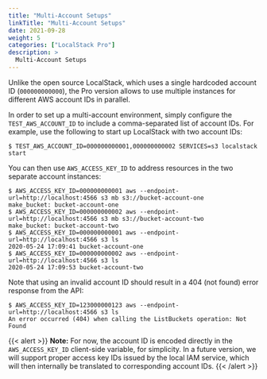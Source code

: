 ```yaml
---
title: "Multi-Account Setups"
linkTitle: "Multi-Account Setups"
date: 2021-09-28
weight: 5
categories: ["LocalStack Pro"]
description: >
  Multi-Account Setups
---
```


Unlike the open source LocalStack, which uses a single hardcoded account ID (`000000000000`), the Pro version allows to use multiple instances for different AWS account IDs in parallel.

In order to set up a multi-account environment, simply configure the `TEST_AWS_ACCOUNT_ID` to include a comma-separated list of account IDs. For example, use the following to start up LocalStack with two account IDs:
```
$ TEST_AWS_ACCOUNT_ID=000000000001,000000000002 SERVICES=s3 localstack start
```

You can then use `AWS_ACCESS_KEY_ID` to address resources in the two separate account instances:
```
$ AWS_ACCESS_KEY_ID=000000000001 aws --endpoint-url=http://localhost:4566 s3 mb s3://bucket-account-one
make_bucket: bucket-account-one
$ AWS_ACCESS_KEY_ID=000000000002 aws --endpoint-url=http://localhost:4566 s3 mb s3://bucket-account-two
make_bucket: bucket-account-two
$ AWS_ACCESS_KEY_ID=000000000001 aws --endpoint-url=http://localhost:4566 s3 ls
2020-05-24 17:09:41 bucket-account-one
$ AWS_ACCESS_KEY_ID=000000000002 aws --endpoint-url=http://localhost:4566 s3 ls
2020-05-24 17:09:53 bucket-account-two
```

Note that using an invalid account ID should result in a 404 (not found) error response from the API:
```
$ AWS_ACCESS_KEY_ID=123000000123 aws --endpoint-url=http://localhost:4566 s3 ls
An error occurred (404) when calling the ListBuckets operation: Not Found
```

{{< alert >}}
**Note:** For now, the account ID is encoded directly in the `AWS_ACCESS_KEY_ID` client-side variable, for simplicity. In a future version, we will support proper access key IDs issued by the local IAM service, which will then internally be translated to corresponding account IDs.
{{< /alert >}}
